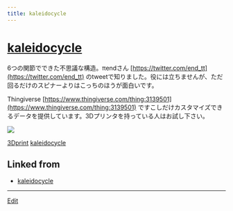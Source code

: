 ```yaml
---
title: kaleidocycle
---
```

# [kaleidocycle](/kaleidocycle)

6つの関節でできた不思議な構造。πendさん [https://twitter.com/end_tt](https://twitter.com/end_tt) のtweetで知りました。役には立ちませんが、ただ回るだけのスピナーよりはこっちのほうが面白いです。

Thingiverse [https://www.thingiverse.com/thing:3139501](https://www.thingiverse.com/thing:3139501) ですこしだけカスタマイズできるデータを提供しています。3Dプリンタを持っている人はお試し下さい。

![](https://cdn.thingiverse.com/renders/6c/a2/c0/a8/ff/3d0a68f6b83ad02cca0ca930f93c9b1c_preview_featured.jpg)



[3Dprint](/3Dprint) [kaleidocycle](/kaleidocycle)





## Linked from

* [kaleidocycle](/kaleidocycle)


----

[Edit](https://github.com/vitroid/vitroid.github.io/edit/master/MD/kaleidocycle.md)

